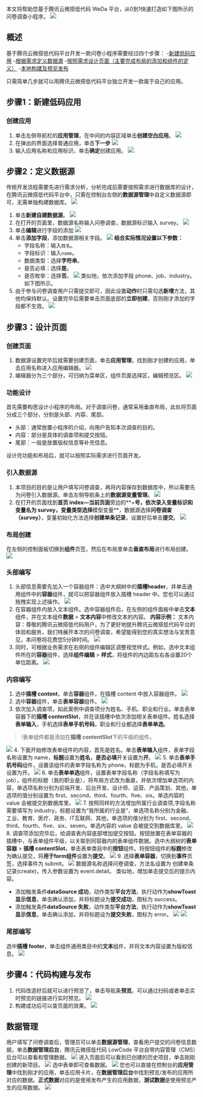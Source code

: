 ﻿本文将帮助您基于腾讯云微搭低代码 WeDa 平台，从0到1快速打造如下图所示的问卷调查小程序。
 ![](https://main.qcloudimg.com/raw/03cca917687c572e30871db718455fa3.jpg)

## 概述
基于腾讯云微搭低代码平台开发一款问卷小程序需要经过四个步骤：
<dx-steps>
-[新建低码应用](#step1)
-[根据需求定义数据源](#step2)
-[按照需求设计页面（主要完成布局的添加和组件的定义）](#step3)
-[本地构建及预览发布](#step4)
</dx-steps>

只需简单几步就可以用腾讯云微搭低代码平台独立开发一款属于自己的应用。

## 步骤1：新建低码应用[](id:step1)
### 创建应用
1. 单击左侧导航栏的**应用管理**，在中间的内容区域单击**创建空白应用**。
![](https://main.qcloudimg.com/raw/522dd4c3651bee71c0d3adbaf85f8933.png)
2. 在弹出的界面选择普通应用，单击**下一步**
 ![](https://main.qcloudimg.com/raw/5546446dc0f1c7759e0024e3c427008b.png)
3. 输入应用名称和应用标识，单击**确定**创建应用。
 ![](https://main.qcloudimg.com/raw/8ab91de1d5d45282751725699d74c972.png)

##  步骤2：定义数据源[](id:step2)
传统开发流程需要先进行需求分析，分析完成后需要按照需求进行数据库的设计，在腾讯云微搭低代码平台中，只需在控制台左侧的**数据源管理**中自定义数据源即可，无需单独构建数据库。
 ![](https://main.qcloudimg.com/raw/dd7848da2252cd63b082f7208a8aaa50.png)
1. 单击**新建自建数据源**。
 ![](https://main.qcloudimg.com/raw/0c6ad93c1dc8498905064b7369c47278.png)
2. 在打开的页面里，数据源名称输入问卷调查，数据源标识输入 survey。
 ![](https://main.qcloudimg.com/raw/f4ea83150bd2fd8648bec26a545e18d6.png)
3. 单击**编辑**进行字段的添加
 ![](https://main.qcloudimg.com/raw/ab855a3708726b9010f3bee282c7d1ae.png)
4. 单击**添加字段**，添加数据源相关字段。
 ![](https://main.qcloudimg.com/raw/e58874a829600a136c6d59d9724dcc4e.png)
 **结合实际情况设置以下参数：**
	- 字段名称：输入`姓名`。
	- 字段标识：输入`name`。
	- 数据类型：选择**字符串**。
	- 是否必填：选择**是**。
	- 是否枚举：选择**否**。
  ![](https://main.qcloudimg.com/raw/9750736b5f06397e3beaa9996143fee4.png)
  类似地，依次添加字段 phone、job、industry。如下图所示。
4. 由于参与问卷调查用户只需提交即可，因此设置**动作**时只需勾选**新增**方法，其他均保持默认。设置完毕后需要单击页面底部的**立即创建**，否则刚才添加的字段都不生效。
![](https://main.qcloudimg.com/raw/0fc80e070bbc3266e8c314f8fdaab666.png) 

## 步骤3：设计页面[](id:step3)
### 创建页面
1. 数据源设置完毕后就需要创建页面，单击**应用管理**，找到刚才创建的应用，单击应用名称进入应用编辑器。
 ![](https://main.qcloudimg.com/raw/031265c3ebc632c4ba151d980b047391.png)
2. 编辑器分为三个部分，可归纳为菜单区，组件页面选择区，编辑预览区。
 ![](https://main.qcloudimg.com/raw/d7beb75450ce4abc66580a61eb4dfeaa.png)

### 功能设计
首先需要构思设计小程序的布局。对于调查问卷，通常采用垂直布局，此处将页面分成三个部分，分别是头部、内容、尾部。
- 头部：通常放置小程序的介绍，向用户告知本次调查的目的。
- 内容：部分是具体的调查项和提交按钮。
- 尾部：一般是放置版权信息等补充信息。

设计完功能和布局后，就可以按照实际需求进行页面开发。

### 引入数据源
1. 本项目的目的是让用户填写问卷调查，再将内容保存到数据库中，所以需要先为问卷引入数据源。单击左侧导航条上的**数据源变量管理**。
 ![](https://main.qcloudimg.com/raw/8c6639e78bc5b1244b1dc2e85c7657d7.png)
2. 在打开的页面找到**首页 index—当前页面**旁边的**+**号，依次录入变量标识和变量名为 survey，变量类型选择**模型变量**，数据源选择**问卷调查（survey）**，变量初始化方法选择**创建单条记录**，设置好后单击**提交**。
 ![](https://main.qcloudimg.com/raw/d3805e8d4b71a145fdc1bfa5c92cfa3f.png)

### 布局创建
在左侧的控制面板切换到**组件**页签，然后在布局里单击**垂直布局**进行布局创建。
 ![](https://main.qcloudimg.com/raw/a51d6362cdaf460213ffde21650ac727.png)

### 头部编写
1. 头部信息需要先加入一个容器组件：选中大纲树中的**插槽header**，并单击通用组件中的**容器**组件，就可以把容器组件放入插槽 header 中。您也可以通过拖拽实现上述操作。
 ![](https://main.qcloudimg.com/raw/d5c82e9f2c53a09839fbe973248d140c.png)
2. 在容器组件内放入文本组件。选中容器组件后，在左侧的组件面板中单击**文本**组件，并在文本组件**数据** > **文本内容**中修改文本的内容。
**内容示例：**
文本内容：尊敬的腾讯云微搭低代码用户，为了更好地提升腾讯云微搭低代码平台的体验和服务，我们特展开本次的问卷调查，希望能得到您的真实想法与宝贵意见，本问卷将花费您5分钟时间。
 ![](https://main.qcloudimg.com/raw/95febd076cba0e4f4731b118663adaf0.png)
3. 同时，可根据业务需求在右侧的组件编辑区调整视觉样式。例如，选中文本组件所在的**容器**组件，选择**组件编辑** > **样式**，将组件的内边距左右各设置20个单位距离。
 ![](https://main.qcloudimg.com/raw/64cc64cde8cf5fa2fb7b48ca29c244ed.png)

### 内容编写
1. 选中**插槽 content**，单击**容器**组件，在插槽 content 中放入容器组件。
 ![](https://main.qcloudimg.com/raw/d1efbfb0d9a347dccdf42e9a846ec8ad.png)
2. 选中**容器**组件，单击**表单容器**组件。
 ![](https://main.qcloudimg.com/raw/1868f32663df95c474dc51b8eee4d8dc.png)
3. 依次加入调查项，如此案例中调查项分为姓名、手机、职业和行业。单击表单容器下的**插槽 contentSlot**，并在该插槽中依次添加相关表单组件。姓名选择**表单输入**，手机选择**表单手机号码**，职业和行业都选择**表单单选**。
>!表单组件都是添加在**插槽 contentSlot**下的平级的组件。
>
 ![](https://main.qcloudimg.com/raw/ec2950771e1673f505e0949579f32091.png)
4. 下面开始修改表单组件的内容，首先是姓名。单击**表单输入**组件，表单字段名称设置为 name，**标题**设置为**姓名**，**是否必填**开关设置为**开**。
 ![](https://main.qcloudimg.com/raw/819d57e3f9b7a7c307dd60bff541e99a.png)
5. 单击**表单手机号码**组件，设置该组件的表单字段名称为 phone，标题为手机，是否必填开关设置为开。
 ![](https://main.qcloudimg.com/raw/4d62696afafbf60d953f53d61f7dc4bb.png)
6. 单击**表单单选**组件，设置表单字段名称（字段名称填写为 job），组件的标题（我的职业是），将布局方式改为垂直，并依次增加单选项的内容，单选项名称分别为前端开发、后台开发、设计师、运营、产品策划、其他，单选项的值分别设置为 first、second、third、fourth、five、six。单选内容的 value 会被提交到数据库里。
 ![](https://main.qcloudimg.com/raw/511afd819af2ae21f160ab04f39c7279.png)
7. 按照同样的方法增加所属行业调查项,字段名称需要填写为 industry，标题设置为“我所属的行业是”，单选项名称分别为金融、工业、教育、医疗、政务、IT互联网、其他，单选项的值分别为 first、second、third、fourth、five、six、seven。单选内容的 value 会被提交到数据库里。
 ![](https://main.qcloudimg.com/raw/aef3fd9868c37b20596b93cea4c708c9.png)
8. 调查项添加完毕后，给调查表内容底部增加提交按钮。按钮放置在表单容器的插槽中，与表单组件平级，以关联到同容器内的表单组件数据。选中大纲树的**表单容器** > **插槽 contentSlot**，单击表单类目中的**按钮**组件。将按钮组件的**标题**修改为确认提交，将**用于form组件**设置为**提交**。
 ![](https://main.qcloudimg.com/raw/9510b1406f6c2c667b2298e4bd687aed.png)
9. 选择**表单容器**，切换到**事件**页签，选择事件为 submit。
 ![](https://main.qcloudimg.com/raw/55978ebf3100c1d6ac522c0628fb3a79.png)
 数据源名称选择问卷调查，方法名设置为 创建单条记录(create)，传入参数设置为  event.detail。
 类似地，增加单击提交后的提示内容。
 - 添加触发条件**dataSource 成功**，动作类型**平台方法**，执行动作为**showToast 显示信息**，单击确认添加，并将标题设为**提交成功**，图标为 success。
 - 添加触发条件**dataSource 失败**，动作类型**平台方法**，执行动作为**showToast 显示信息**，单击确认添加，并将标题设为**提交失败**，图标为 error。
 ![](https://main.qcloudimg.com/raw/adef9d38d6bf9df41102c82b58fe31b0.png)
  ![](https://main.qcloudimg.com/raw/726742bb0260df7d94e32460c83b84af.png)
### 尾部编写
选中**插槽 footer**，单击组件通用类目中的**文本**组件，并将文本内容设置为版权信息。
 ![](https://main.qcloudimg.com/raw/79dbfc683b13cde13d0583dc35e83fde.png)

## 步骤4：代码构建与发布[](id:step4)
1. 代码改造好后就可以进行预览了，单击导航条**预览**。可以通过扫码或者单击实时预览的链接进行实时预览。
![](https://main.qcloudimg.com/raw/37de84cc7a0e351c2de05dd6318b5b98.png)
2. 构建成功后可以查页面的效果。
 ![](https://main.qcloudimg.com/raw/ed6391db4d73b2fbc54de2eb8413b736.png)

## 数据管理
用户填写了问卷调查后，管理员可以单击**数据源管理**，查看用户提交的问卷信息数据，单击**数据管理后台**，腾讯云微搭低代码 LowCode 平台自带内容管理（CMS）后台可以查看和管理数据。
 ![](https://main.qcloudimg.com/raw/bc04518277e2b51f15a999c44380dcc1.png)
进入页面后可以看到已创建的历史项目，单击刚刚创建的新项目。
 ![](https://main.qcloudimg.com/raw/e0f52bd493e3944d391eab538fe71f11.png)
选中表单即可查看数据。
 ![](https://main.qcloudimg.com/raw/bc5d2c5c63f7aef8b18c29f48f6677de.png)
您也可以直接在控制台的**应用管理**中找到刚才的应用，单击应用卡片，在**数据管理后台**中找到预览/发布的应用所对应的数据。**正式数据**对应的是使用发布产生的应用数据，**测试数据**是使用预览产生的应用数据。
![](https://main.qcloudimg.com/raw/ab2612534b3c701d2bb85d235fbb1d4d.png)
